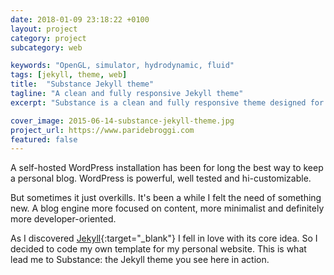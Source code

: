 ```yaml
---
date: 2018-01-09 23:18:22 +0100
layout: project
category: project
subcategory: web

keywords: "OpenGL, simulator, hydrodynamic, fluid"
tags: [jekyll, theme, web]
title:  "Substance Jekyll theme"
tagline: "A clean and fully responsive Jekyll theme"
excerpt: "Substance is a clean and fully responsive theme designed for Jekyll. Spartan in the code, minimalist in the design, but still delightful in the user experience."

cover_image: 2015-06-14-substance-jekyll-theme.jpg
project_url: https://www.paridebroggi.com
featured: false
---
```


A self-hosted WordPress installation has been for long the best way to keep a personal blog. WordPress is powerful, well tested and hi-customizable.

But sometimes it just overkills. It's been a while I felt the need of something new. A blog engine more focused on content, more minimalist and definitely more developer-oriented.

As I discovered [Jekyll](https://www.jekyllrb.com){:target="_blank"} I fell in love with its core idea. So I decided to code my own template for my personal website. This is what lead me to Substance: the Jekyll theme you see here in action.
